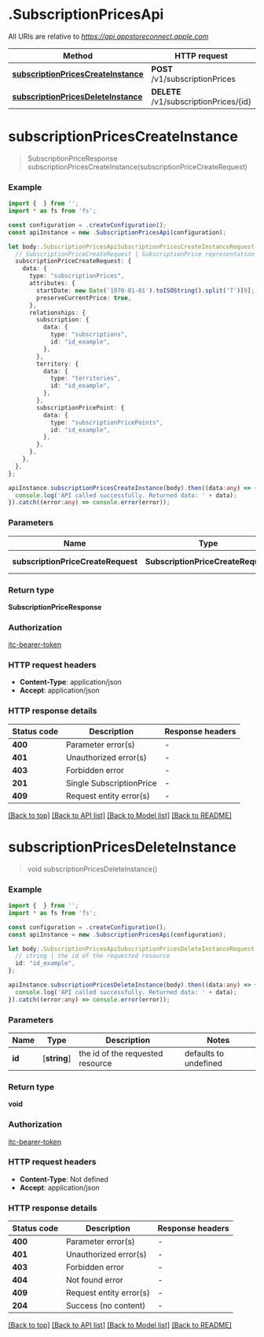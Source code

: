 # .SubscriptionPricesApi

All URIs are relative to *https://api.appstoreconnect.apple.com*

Method | HTTP request | Description
------------- | ------------- | -------------
[**subscriptionPricesCreateInstance**](SubscriptionPricesApi.md#subscriptionPricesCreateInstance) | **POST** /v1/subscriptionPrices | 
[**subscriptionPricesDeleteInstance**](SubscriptionPricesApi.md#subscriptionPricesDeleteInstance) | **DELETE** /v1/subscriptionPrices/{id} | 


# **subscriptionPricesCreateInstance**
> SubscriptionPriceResponse subscriptionPricesCreateInstance(subscriptionPriceCreateRequest)


### Example


```typescript
import {  } from '';
import * as fs from 'fs';

const configuration = .createConfiguration();
const apiInstance = new .SubscriptionPricesApi(configuration);

let body:.SubscriptionPricesApiSubscriptionPricesCreateInstanceRequest = {
  // SubscriptionPriceCreateRequest | SubscriptionPrice representation
  subscriptionPriceCreateRequest: {
    data: {
      type: "subscriptionPrices",
      attributes: {
        startDate: new Date('1970-01-01').toISOString().split('T')[0];,
        preserveCurrentPrice: true,
      },
      relationships: {
        subscription: {
          data: {
            type: "subscriptions",
            id: "id_example",
          },
        },
        territory: {
          data: {
            type: "territories",
            id: "id_example",
          },
        },
        subscriptionPricePoint: {
          data: {
            type: "subscriptionPricePoints",
            id: "id_example",
          },
        },
      },
    },
  },
};

apiInstance.subscriptionPricesCreateInstance(body).then((data:any) => {
  console.log('API called successfully. Returned data: ' + data);
}).catch((error:any) => console.error(error));
```


### Parameters

Name | Type | Description  | Notes
------------- | ------------- | ------------- | -------------
 **subscriptionPriceCreateRequest** | **SubscriptionPriceCreateRequest**| SubscriptionPrice representation |


### Return type

**SubscriptionPriceResponse**

### Authorization

[itc-bearer-token](README.md#itc-bearer-token)

### HTTP request headers

 - **Content-Type**: application/json
 - **Accept**: application/json


### HTTP response details
| Status code | Description | Response headers |
|-------------|-------------|------------------|
**400** | Parameter error(s) |  -  |
**401** | Unauthorized error(s) |  -  |
**403** | Forbidden error |  -  |
**201** | Single SubscriptionPrice |  -  |
**409** | Request entity error(s) |  -  |

[[Back to top]](#) [[Back to API list]](README.md#documentation-for-api-endpoints) [[Back to Model list]](README.md#documentation-for-models) [[Back to README]](README.md)

# **subscriptionPricesDeleteInstance**
> void subscriptionPricesDeleteInstance()


### Example


```typescript
import {  } from '';
import * as fs from 'fs';

const configuration = .createConfiguration();
const apiInstance = new .SubscriptionPricesApi(configuration);

let body:.SubscriptionPricesApiSubscriptionPricesDeleteInstanceRequest = {
  // string | the id of the requested resource
  id: "id_example",
};

apiInstance.subscriptionPricesDeleteInstance(body).then((data:any) => {
  console.log('API called successfully. Returned data: ' + data);
}).catch((error:any) => console.error(error));
```


### Parameters

Name | Type | Description  | Notes
------------- | ------------- | ------------- | -------------
 **id** | [**string**] | the id of the requested resource | defaults to undefined


### Return type

**void**

### Authorization

[itc-bearer-token](README.md#itc-bearer-token)

### HTTP request headers

 - **Content-Type**: Not defined
 - **Accept**: application/json


### HTTP response details
| Status code | Description | Response headers |
|-------------|-------------|------------------|
**400** | Parameter error(s) |  -  |
**401** | Unauthorized error(s) |  -  |
**403** | Forbidden error |  -  |
**404** | Not found error |  -  |
**409** | Request entity error(s) |  -  |
**204** | Success (no content) |  -  |

[[Back to top]](#) [[Back to API list]](README.md#documentation-for-api-endpoints) [[Back to Model list]](README.md#documentation-for-models) [[Back to README]](README.md)


